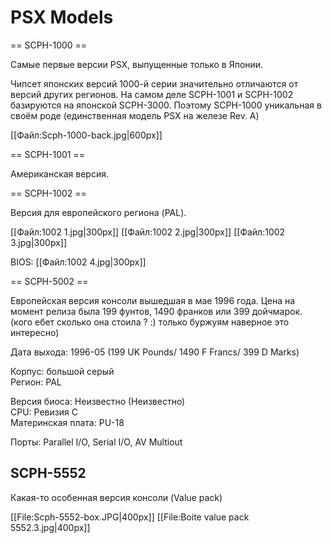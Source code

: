 # PSX Models

== SCPH-1000 ==

Самые первые версии PSX, выпущенные только в Японии.

Чипсет японских версий 1000-й серии значительно отличаются от версий других регионов. 
На самом деле SCPH-1001 и SCPH-1002 базируются на японской SCPH-3000. Поэтому SCPH-1000 уникальная в своём роде (единственная модель PSX на железе Rev. A)

[[Файл:Scph-1000-back.jpg|600px]]

== SCPH-1001 ==

Американская версия.

== SCPH-1002 ==

Версия для европейского региона (PAL).

[[Файл:1002 1.jpg|300px]] [[Файл:1002 2.jpg|300px]] [[Файл:1002 3.jpg|300px]]

BIOS:
[[Файл:1002 4.jpg|300px]]

== SCPH-5002 ==

Европейская версия консоли вышедшая в мае 1996 года. Цена на момент релиза была 199 фунтов, 1490 франков или 399 дойчмарок. (кого ебет сколько она стоила ? :) только буржуям наверное это интересно)

Дата выхода: 1996-05 (199 UK Pounds/ 1490 F Francs/ 399 D Marks)

Корпус: большой серый<br/>
Регион: PAL

Версия биоса: Неизвестно (Неизвестно)<br/>
CPU: Ревизия C<br/>
Материнская плата: PU-18<br/>

Порты: Parallel I/O, Serial I/O, AV Multiout

## SCPH-5552

Какая-то особенная версия консоли (Value pack)

[[File:Scph-5552-box.JPG|400px]] [[File:Boite value pack 5552.3.jpg|400px]]
